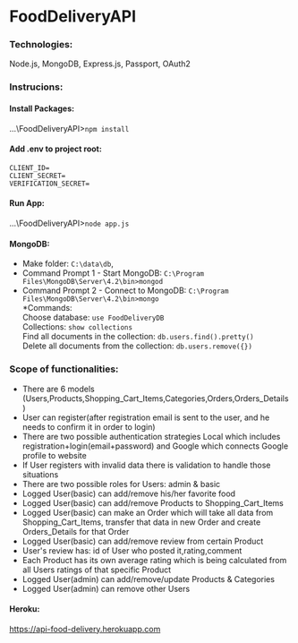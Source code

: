 # FoodDeliveryAPI   

### Technologies:   
Node.js, MongoDB, Express.js, Passport, OAuth2   
     
### Instrucions:
#### Install Packages:   
...\FoodDeliveryAPI>`npm install`   
#### Add .env to project root:  
`CLIENT_ID=`   
`CLIENT_SECRET=`   
`VERIFICATION_SECRET=`  
#### Run App:   
...\FoodDeliveryAPI>`node app.js`
#### MongoDB:      
 - Make folder: `C:\data\db`,     
 - Command Prompt 1 - Start MongoDB: `C:\Program Files\MongoDB\Server\4.2\bin>mongod`    
 - Command Prompt 2 - Connect to MongoDB: `C:\Program Files\MongoDB\Server\4.2\bin>mongo`     
 *Commands:     
 Choose database: `use FoodDeliveryDB`     
 Collections: `show collections`     
 Find all documents in the collection: `db.users.find().pretty()`      
 Delete all documents from the collection: `db.users.remove({})`   
### Scope of functionalities:
- There are 6 models (Users,Products,Shopping_Cart_Items,Categories,Orders,Orders_Details)
- User can register(after registration email is sent to the user, and he needs to confirm it in order to login)
- There are two possible authentication strategies Local which includes registration+login(email+password) and Google which connects Google profile to website
- If User registers with invalid data there is validation to handle those situations
- There are two possible roles for Users: admin & basic
- Logged User(basic) can add/remove his/her favorite food
- Logged User(basic) can add/remove Products to Shopping_Cart_Items 
- Logged User(basic) can make an Order which will take all data from Shopping_Cart_Items, transfer that data in new Order and create Orders_Details for that Order
- Logged User(basic) can add/remove review from certain Product
- User's review has: id of User who posted it,rating,comment
- Each Product has its own average rating which is being calculated from all Users ratings of that specific Product
- Logged User(admin) can add/remove/update Products & Categories
- Logged User(admin) can remove other Users
#### Heroku:   
https://api-food-delivery.herokuapp.com   
   
